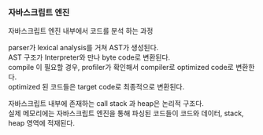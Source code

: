 ### 자바스크립트 엔진

자바스크립트 엔진 내부에서 코드를 분석 하는 과정   

parser가 lexical analysis를 거쳐 AST가 생성된다.   
AST 구조가 Interpreter와 만나 byte code로 변환된다.   
compile 이 필요할 경우, profiler가 확인해서 compiler로 optimized code로 변환한다.   
optimized 된 코드들은 target code로 최종적으로 변환된다.   

자바스크립트 내부에 존재하는 call stack 과 heap은 논리적 구조다.   
실제 메모리에는 자바스크립트 엔진을 통해 파싱된 코드들이 코드와 데이터, stack, heap 영역에 적재된다.   